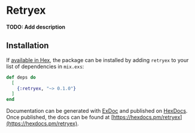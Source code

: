 # Retryex

**TODO: Add description**

## Installation

If [available in Hex](https://hex.pm/docs/publish), the package can be installed
by adding `retryex` to your list of dependencies in `mix.exs`:

```elixir
def deps do
  [
    {:retryex, "~> 0.1.0"}
  ]
end
```

Documentation can be generated with [ExDoc](https://github.com/elixir-lang/ex_doc)
and published on [HexDocs](https://hexdocs.pm). Once published, the docs can
be found at [https://hexdocs.pm/retryex](https://hexdocs.pm/retryex).

